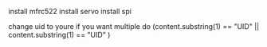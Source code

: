 install mfrc522
install servo 
install spi 

change uid to youre if you want multiple do  (content.substring(1) == "UID" || content.substring(1) == "UID" )
